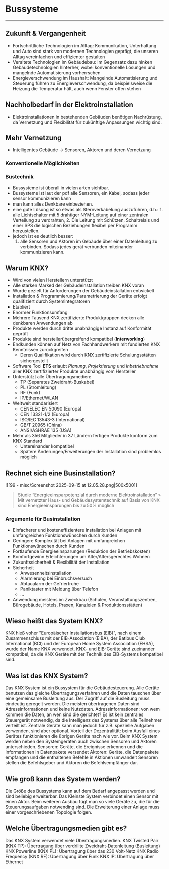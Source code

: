 # Bussysteme
___
## Zukunft & Vergangenheit
- Fortschrittliche Technologien im Alltag: Kommunikation, Unterhaltung und Auto sind stark von modernen Technologien geprägt, die unseren Alltag vereinfachen und effizienter gestalten
- Veraltete Technologien im Gebäudebau: Im Gegensatz dazu hinken Gebäudetechnologien hinterher, wobei konventionelle Lösungen und mangelnde Automatisierung vorherrschen
- Energieverschwendung im Haushalt: Mangelnde Automatisierung und Steuerung führen zu Energieverschwendung, da beispielsweise die Heizung die Temperatur hält, auch wenn Fenster offen stehen
## Nachholbedarf in der Elektroinstallation
- Elektroinstallationen in bestehenden Gebäuden benötigen Nachrüstung, da Vernetzung und Flexibilität für zukünftige Anpassungen wichtig sind.
## Mehr Vernetzung
- Intelligentes Gebäude → Sensoren, Aktoren und deren Vernetzung
### Konventionelle Möglichkeiten
### Bustechnik
- Bussysteme ist überall in vielen arten sichtbar. 
- Bussysteme ist laut der pdf alle Sensoren, ein Kabel, sodass jeder sensor kommunizieren kann
- man kann alles Denkbare einbeziehen. 
- eine gute Lösung ist so etwas als Sternverkabelung auszuführen, d.h.: 1. alle Lichtschalter mit 5 drahtiger NYM-Leitung auf einer zentralen Verteilung zu verdrahten, 2. Die Leitung mit Schützen, Schaltrelais und einer SPS die logischen Beziehungen flexibel per Programm herzustellen. 
- jedoch ist es deutlich besser: 
	1. alle Sensoren und Aktoren im Gebäude über einer Datenleitung zu verbinden. Sodass jedes gerät verbunden miteinander kommunizieren kann.
## Warum KNX?
- Wird von vielen Herstellern unterstützt
- Alle starken Marked der Gebäudeinstallation treiben KNX voran
- Wurde gezielt für Anforderungen der Gebäudeinstallation entwickelt
- Installation & Programmierung/Parametrierung der Geräte erfolgt qualifiziert durch Systemintegratoren
- Etabliert
- Enormer Funktionsumfang
- Mehrere Tausend KNX zertifizierte Produktgruppen decken alle denkbaren Anwendungen ab
- Produkte werden durch dritte unabhängige Instanz auf Konformität geprüft
- Produkte sind herstellerübergreifend kompatibel (**Interworking**)
- Endkunden können auf Netz von Fachhandwerkern mit fundierten KNX Kenntnissen zurückgreifen
	- Deren Qualifikation wird durch KNX zertifizierte Schulungsstätten sichergestellt
- Software Tool **ETS** erlaubt *Planung*, *Projektierung* und *Inbetriebnahme* aller KNX zertifizierter Produkte unabhängig vom Hersteller
- Unterstützt alle Übertragungsmedien:
	- TP (Separates Zweidraht-Buskabel)
	- PL (Stromleitung)
	- RF (Funk)
	- IP/Ethernet/WLAN
- Weltweit standarisiert
	- CENELEC EN 50090 (Europa)
	- CEN 13321-1/2 (Europa)
	- ISO/IEC 13543-3 (International)
	- GB/T 20965 (China)
	- ANSI/ASHRAE 135 (USA)
- Mehr als 356 Mitglieder in 37 Ländern fertigen Produkte konform zum KNX Standard
	- Untereinander kompatibel
	- Spätere Änderungen/Erweiterungen der Installation sind problemlos möglich

## Rechnet sich eine Businstallation?
![[99 - misc/Screenshot 2025-09-15 at 12.05.28.png|500x500]]
> Studie “Energieeinsparpotenzial durch moderne Elektroinstallation”
 » Mit vernetzter Haus- und Gebäudesystemtechnik auf Basis von KNX sind Energieeinsparungen bis zu 50% möglich

### Argumente für Businstallation
- Einfacherer und kosteneffizientere Installation bei Anlagen mit umfangreichen Funktionswünschen  durch Kunden
- Geringere Komplexität bei Anlagen mit umfangreichen Funktionswünschen durch Kunden
- Fortlaufende Energieeinsparungen (Reduktion der Betriebskosten)
- Komfortgewinn Erleichterungen um Alter/Altersgerechtes Wohnen
- Zukunftssicherheit & Flexibilität der Installation
- Sicherheit
	- Anwesenheitsinstallation
	- Alarmierung bei Einbruchsversuch
	- Abtaualarm der Gefriertruhe
	- Paniktaster mit Meldung über Telefon
	- …
- Anwendung meistens im Zweckbau (Schulen, Veranstaltungszentren, Bürogebäude, Hotels, Praxen, Kanzleien & Produktionsstätten)

## Wieso heißt das System KNX?
KNX hieß voher "Europäischer Installationsbus (EIB)", nach einem Zusammenschluss mit der EIB-Association (EIBA), der Batibus Club International (BCI) und der European Home System Association (EHSA), wurde der Name KNX verwendet. KNX- und EIB-Geräte sind zueinander kompatibel, da die KNX Geräte mit der Technik des EIB-Systems kompatibel sind.
## Was ist das KNX System?
Das KNX System ist ein Bussystem für die Gebäudesteuerung. Alle Geräte benutzen das gleiche Übertragungsverfahren und die Daten tauschen über eine gemeinsame Busleitung aus. Der Zugriff auf die Busleitung muss eindeutig geregelt werden. Die meisten übertragenen Daten sind Adressinformationen und keine Nutzdaten. Adressinformationen: von wem kommen die Daten, an wen sind die gerichtet? Es ist kein zentrales Steuergerät notwendig, da die Intelligenz des Systems über alle Teilnehmer verteilt ist. Zentrale Geräte kann man jedoch für z.B. spezielle Aufgaben verwenden, sind aber optional. Vorteil der Dezentralität: beim Ausfall eines Gerätes funktionieren die übrigen Geräte nach wie vor. Beim KNX System werden neben den Systemgeräten auch zwischen Sensoren und Aktoren unterschieden. Sensoren: Geräte, die Ereignisse erkennen und die Informationen in Datenpakete versendet Aktoren: Geräte, die Datenpakete empfangen und die enthaltenen Befehle in Aktionen umwandelt Sensoren stellen die Befehlsgeber und Aktoren die Befehlsempfänger dar.
## Wie groß kann das System werden?
Die Größe des Bussystems kann auf dem Bedarf angepasst werden und sind beliebig erweiterbar. Das Kleinste System verbindet einen Sensor mit einen Aktor. Beim weiteren Ausbau fügt man so viele Geräte zu, die für die Steuerungsaufgaben notwending sind. Die Erweiterung einer Anlage muss einer vorgeschriebenen Topologie folgen.
## Welche Übertragungsmedien gibt es?
Das KNX System verwendet viele Übertragungsmedien. KNX Twisted Pair (KNX TP): Übertragung über verdrillte Zweidraht-Datenleitung (Busleitung) KNX Powerline (KNX PL): Übertragung über das 230 Volt-Netz KNX Radio Frequency (KNX RF): Übertragung über Funk KNX IP: Übertragung über Ethernet